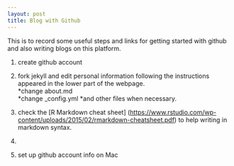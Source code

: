 ```yaml
---
layout: post
title: Blog with Github
---
```


This is to record some useful steps and links for getting started with github and also writing blogs on this platform. 
  
1. create github account
2. fork jekyll and edit personal information following the instructions appeared in the lower part of the webpage.  
  *change about.md  
  *change _config.yml
  *and other files when necessary.
  
  
3. check the [R Markdown cheat sheet] (https://www.rstudio.com/wp-content/uploads/2015/02/rmarkdown-cheatsheet.pdf) to help writing in markdown syntax.
4. 
5. set up github account info on Mac


